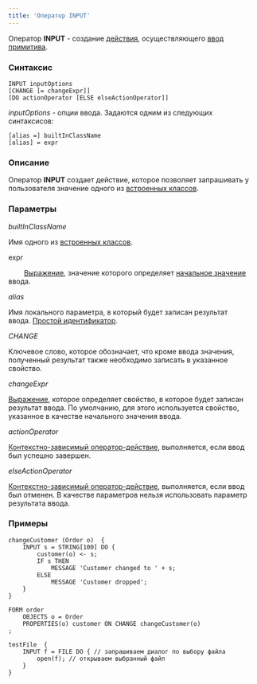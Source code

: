 ```yaml
---
title: 'Оператор INPUT'
---
```


Оператор **INPUT** - создание [действия](Actions.md), осуществляющего [ввод примитива](Primitive_input_INPUT_.md).

### Синтаксис

    INPUT inputOptions 
    [CHANGE [= changeExpr]]
    [DO actionOperator [ELSE elseActionOperator]]

*inputOptions* - опции ввода. Задаются одним из следующих синтаксисов:

    [alias =] builtInClassName
    [alias] = expr

### Описание

Оператор **INPUT** создает действие, которое позволяет запрашивать у пользователя значение одного из [встроенных классов](Built-in_classes.md).

### Параметры

*builtInClassName*

Имя одного из [встроенных классов](Built-in_classes.md). 

expr

        [Выражение](Expression.md), значение которого определяет [начальное значение](Value_input.md#initial) ввода.

*alias*

Имя локального параметра, в который будет записан результат ввода. [Простой идентификатор](IDs.md).

*CHANGE*

Ключевое слово, которое обозначает, что кроме ввода значения, полученный результат также необходимо записать в указанное свойство.

*changeExpr*

[Выражение](Expression.md), которое определяет свойство, в которое будет записан результат ввода. По умолчанию, для этого используется свойство, указанное в качестве начального значения ввода.

*actionOperator*

[Контекстно-зависимый оператор-действие](Action_operator.md), выполняется, если ввод был успешно завершен.

*elseActionOperator*

[Контекстно-зависимый оператор-действие](Action_operator.md), выполняется, если ввод был отменен. В качестве параметров нельзя использовать параметр результата ввода.

### Примеры


```lsf
changeCustomer (Order o)  {
    INPUT s = STRING[100] DO {
        customer(o) <- s;
        IF s THEN
            MESSAGE 'Customer changed to ' + s;
        ELSE
            MESSAGE 'Customer dropped';
    }
}

FORM order
    OBJECTS o = Order
    PROPERTIES(o) customer ON CHANGE changeCustomer(o)
;

testFile  {
    INPUT f = FILE DO { // запрашиваем диалог по выбору файла
        open(f); // открываем выбранный файл
    }
}
```

  
